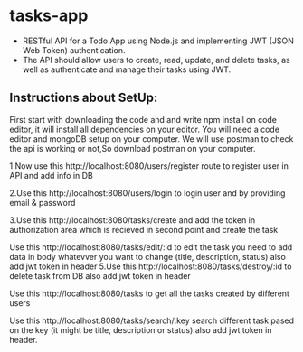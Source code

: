 # tasks-app

- RESTful API for a Todo App using Node.js and implementing JWT (JSON Web Token)
  authentication.
- The API should allow users to create, read, update, and delete tasks, as well as authenticate and manage their
  tasks using JWT.

## Instructions about SetUp:

First start with downloading the code and and write npm install on code editor, it will install all dependencies on your editor. You will need a code editor and mongoDB setup on your computer. We will use postman to check the api is working or not,So download postman on your computer.

1.Now use this http://localhost:8080/users/register route to register user in API and add info in DB

2.Use this http://localhost:8080/users/login to login user and by providing email & password

3.Use this http://localhost:8080/tasks/create and add the token in authorization area which is recieved in second point and create the task

Use this http://localhost:8080/tasks/edit/:id to edit the task you need to add data in body whatevver you want to change (title, description, status) also add jwt token in header
5.Use this http://localhost:8080/tasks/destroy/:id to delete task from DB also add jwt token in header

Use this http://localhost:8080/tasks to get all the tasks created by different users

Use this http://localhost:8080/tasks/search/:key search different task pased on the key (it might be title, description or status).also add jwt token in header.
